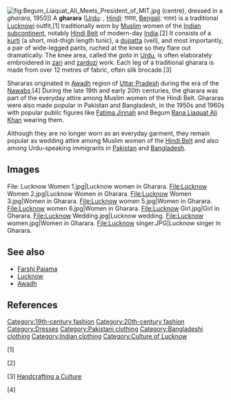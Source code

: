 ![](Begum_Liaquat_Ali_Meets_President_of_MIT.jpg "fig:Begum_Liaquat_Ali_Meets_President_of_MIT.jpg")
(centre), dressed in a *gharara*, 1950\]\] A **gharara**
([Urdu](Urdu "wikilink"): , [Hindi](Hindi "wikilink"): ग़रारा,
[Bengali](Bangla_language "wikilink"): ঘারারা) is a traditional
[Lucknowi](Lucknow "wikilink") outfit,[1] traditionally worn by
[Muslim](Muslim "wikilink") women of the [Indian
subcontinent](Indian_subcontinent "wikilink"), notably [Hindi
Belt](Hindi_Belt "wikilink") of modern-day [India](India "wikilink").[2]
It consists of a [kurti](kurta "wikilink") (a short, mid-thigh length
tunic), a [dupatta](dupatta "wikilink") (veil), and most importantly, a
pair of wide-legged pants, ruched at the knee so they flare out
dramatically. The knee area, called the *gota* in
[Urdu](Urdu "wikilink"), is often elaborately embroidered in
[zari](zari "wikilink") and [zardozi](zardozi "wikilink") work. Each leg
of a traditional gharara is made from over 12 metres of fabric, often
silk brocade.[3]

Shararas originated in [Awadh](Awadh "wikilink") region of [Uttar
Pradesh](Uttar_Pradesh "wikilink") during the era of the
[Nawabs](Nawab_of_Awadh "wikilink").[4] During the late 19th and early
20th centuries, the gharara was part of the everyday attire among Muslim
women of the Hindi Belt. Ghararas were also made popular in Pakistan and
Bangladesh, in the 1950s and 1960s with popular public figures like
[Fatima Jinnah](Fatima_Jinnah "wikilink") and Begum [Rana Liaquat Ali
Khan](Rana_Liaquat_Ali_Khan "wikilink") wearing them.

Although they are no longer worn as an everyday garment, they remain
popular as wedding attire among Muslim women of the [Hindi
Belt](Hindi_Belt "wikilink") and also among Urdu-speaking immigrants in
[Pakistan](Pakistan "wikilink") and [Bangladesh](Bangladesh "wikilink").

## Images

File: Lucknow Women 1.jpg\|Lucknow women in Gharara. <File:Lucknow>
Women 2.jpg\|Lucknow Women in Gharara. <File:Lucknow> Women 3.jpg\|Women
in Gharara. <File:Lucknow> women 5.jpg\|Women in Gharara. <File:Lucknow>
women 6.jpg\|Women in Gharara. <File:Lucknow> Girl.jpg\|Girl in Gharara.
<File:Lucknow> Wedding.jpg\|Lucknow wedding. <File:Lucknow>
women.jpg\|Women in Gharara. <File:Lucknow> singer.JPG\|Lucknow singer
in Gharara.

## See also

-   [Farshi Pajama](Farshi_Pajama "wikilink")
-   [Lucknow](Lucknow "wikilink")
-   [Awadh](Awadh "wikilink")

## References

[Category:19th-century
fashion](Category:19th-century_fashion "wikilink")
[Category:20th-century
fashion](Category:20th-century_fashion "wikilink")
[Category:Dresses](Category:Dresses "wikilink") [Category:Pakistani
clothing](Category:Pakistani_clothing "wikilink") [Category:Bangladeshi
clothing](Category:Bangladeshi_clothing "wikilink") [Category:Indian
clothing](Category:Indian_clothing "wikilink") [Category:Culture of
Lucknow](Category:Culture_of_Lucknow "wikilink")

[1]

[2]

[3] [Handcrafting a
Culture](http://www.india-seminar.com/2007/575/575_laila_tyabji.htm)

[4]